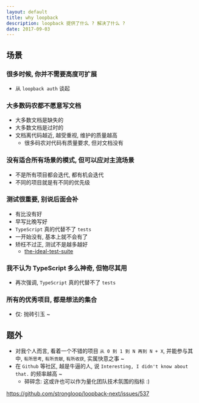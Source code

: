 ```yaml
---
layout: default
title: why loopback
description: loopback 提供了什么 ? 解决了什么 ?
date: 2017-09-03
---
```


## 场景

### 很多时候, 你并不需要高度可扩展

* 从 `loopback auth` 谈起

### 大多数码农都不愿意写文档

* 大多数文档是缺失的
* 大多数文档是过时的
* 文档离代码越近, 越受重视, 维护的质量越高
  - 很多码农对代码有质量要求, 但对文档没有

### 没有适合所有场景的模式, 但可以应对主流场景

* 不是所有项目都会迭代, 都有机会迭代
* 不同的项目就是有不同的优先级

### 测试很重要, 别说后面会补

* 有比没有好
* 早写比晚写好
* `TypeScript` 真的代替不了 `tests`
* 一开始没有, 基本上就不会有了
* 矫枉不过正, 测试不是越多越好
  - [the-ideal-test-suite](https://github.com/strongloop/loopback-next/wiki/Thinking-in-LoopBack#the-ideal-test-suite)

### 我不认为 TypeScript 多么神奇, 但物尽其用

* 再次强调, `TypeScript` 真的代替不了 `tests`

### 所有的优秀项目, 都是想法的集合

* 仅: 抛砖引玉 ~

## 题外

* 对我个人而言, 看着一个不错的项目 `从 0 到 1 到 N 再到 N + X`, 并能参与其中, `有所思考`, `有所贡献`, `有所收获`, 实属快意之事 ~
* 在 `Github` 等社区, 越是牛逼的人, 说 `Interesting, I didn't know about that.` 的频率越高 ~
  - 碎碎念: 这或许也可以作为量化团队技术氛围的指标 :)

https://github.com/strongloop/loopback-next/issues/537
